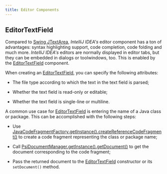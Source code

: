 ```yaml
---
title: Editor Components
---
```


## EditorTextField

Compared to
[Swing JTextArea](http://docs.oracle.com/javase/8/docs/api/javax/swing/JTextArea.html),
*IntelliJ IDEA's* editor component has a ton of advantages: syntax highlighting support, code completion, code folding and much more.
*IntelliJ IDEA's* editors are normally displayed in editor tabs, but they can be embedded in dialogs or toolwindows, too.
This is enabled by the
[EditorTextField](upsource:///platform/platform-impl/src/com/intellij/ui/EditorTextField.java)
component.

When creating an
[EditorTextField](upsource:///platform/platform-impl/src/com/intellij/ui/EditorTextField.java),
you can specify the following attributes:

*  The file type according to which the text in the text field is parsed;

*  Whether the text field is read-only or editable;

*  Whether the text field is single-line or multiline.

A common use case for
[EditorTextField](upsource:///platform/platform-impl/src/com/intellij/ui/EditorTextField.java)
is entering the name of a Java class or package.
This can be accomplished with the following steps:

*  Use
   [JavaCodeFragmentFactory.getInstance().createReferenceCodeFragment()](upsource:///java/java-psi-api/src/com/intellij/psi/JavaCodeFragmentFactory.java)
   to create a code fragment representing the class or package name;

*  Call
   [PsiDocumentManager.getInstance().getDocument()](upsource:///platform/core-api/src/com/intellij/psi/PsiDocumentManager.java)
   to get the document corresponding to the code fragment;

*  Pass the returned document to the
   [EditorTextField](upsource:///platform/platform-impl/src/com/intellij/ui/EditorTextField.java)
   constructor or its `setDocument()` method.

